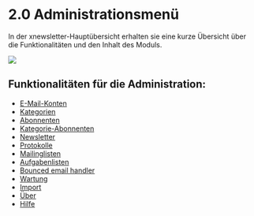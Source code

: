 # 2.0 Administrationsmenü

In der xnewsletter-Hauptübersicht erhalten sie eine kurze Übersicht über die Funktionalitäten und den Inhalt des Moduls.

![](../assets/admin_de.PNG)

## Funktionalitäten für die Administration:
* [E-Mail-Konten](book/accounts.md)
* [Kategorien](book/categories.md)
* [Abonnenten](book/subscribers.md)
* [Kategorie-Abonnenten](book/categories-subscribers.md)
* [Newsletter](book/attachments.md)
* [Protokolle](book/protocols.md)
* [Mailinglisten](book/mailinglists.md)
* [Aufgabenlisten](book/tasklist.md)
* [Bounced email handler](book/bounced_email_handler.md)
* [Wartung](book/maintenance.md)
* [Import](book/import.md)
* [Über](book/about.md)
* [Hilfe](book/help.md)